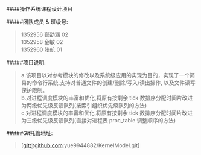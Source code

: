 ####操作系统课程设计项目

#####团队成员 & 班级号:
>1352956 鄞劭涵 02 <br/>
>1352958 金敏   02 <br/>
>1352960 张航   01 <br/>

#####项目说明:
>a.该项目以对参考模块的修改以及系统级应用的实现为目的，实现了一个简易的命令行系统,支持对普通文件的创建/删除/写入/读出操作,
以及文件读写保护限制。<br/>
>b.对进程调度模块的丰富和优化,将原有按剩余 tick 数排序分配时间片改进 为两级优先级反馈队列(按索引组织优先级队列的方法)<br/>
>c.对进程调度模块的丰富和优化,将原有按剩余 tick 数排序分配时间片改进 为三级优先级反馈队列(直接对进程表 proc_table 调整顺序的方法)<br/>

#####Git托管地址:
>[git@github.com:yue9944882/KernelModel.git]